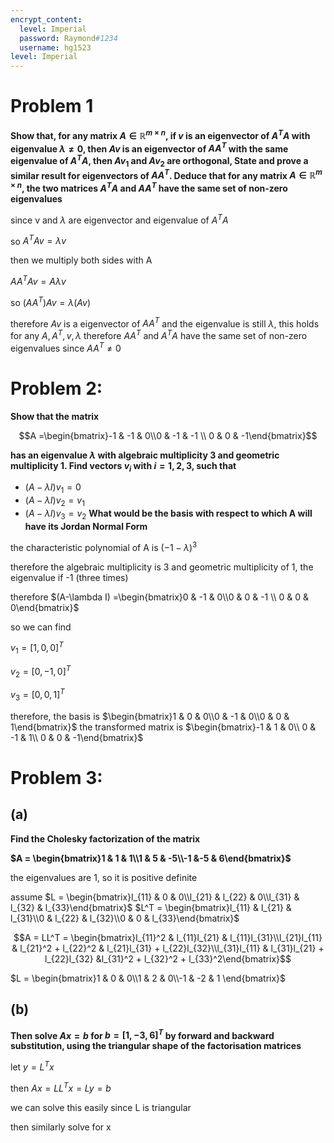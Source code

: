 ```yaml
---
encrypt_content:
  level: Imperial
  password: Raymond#1234
  username: hg1523
level: Imperial
---
```

# Problem 1
**Show that, for any matrix $A\in\mathbb{R}^{m\times n}$, if $v$ is an eigenvector of $A^TA$ with eigenvalue $\lambda\neq 0$, then $Av$ is an eigenvector of $AA^T$ with the same eigenvalue of $A^TA$, then $Av_1$ and $Av_2$ are orthogonal, State and prove a similar result for eigenvectors of $AA^T$. Deduce that for any matrix $A\in\mathbb{R}^{m\times n}$, the two matrices $A^TA$ and $AA^T$ have the same set of non-zero eigenvalues**


since v and $\lambda$ are eigenvector and eigenvalue of $A^TA$

so $A^TAv = \lambda v$

then we multiply both sides with A

$AA^TAv = A\lambda v$

so $(AA^T)Av = \lambda (Av)$

therefore $Av$ is a eigenvector of $AA^T$ and the eigenvalue is still $\lambda$, this holds for any $A,A^T,v,\lambda$ therefore $AA^T$ and $A^TA$ have the same set of non-zero eigenvalues since $AA^T\neq 0$

# Problem 2:

**Show that the matrix**

$$A =\begin{bmatrix}-1 & -1 & 0\\0 & -1 & -1 \\ 0 & 0 & -1\end{bmatrix}$$

**has an eigenvalue $\lambda$ with algebraic multiplicity 3 and geometric multiplicity 1. Find vectors $v_i$ with $i = 1,2,3$, such that**

- $(A - \lambda I)v_1 = 0$
- $(A -\lambda I)v_2 = v_1$
- $(A -\lambda I)v_3 = v_2$
**What would be the basis with respect to which A will have its Jordan Normal Form**

the characteristic polynomial of A is $(-1-\lambda)^3$

therefore the algebraic multiplicity is 3 and geometric multiplicity of 1, the eigenvalue if -1 (three times)

therefore $(A-\lambda I) =\begin{bmatrix}0 & -1 & 0\\0 & 0 & -1 \\ 0 & 0 & 0\end{bmatrix}$

so we can find 

$v_1 = [1,0,0]^T$

$v_2 = [0,-1,0]^T$

$v_3 = [0,0,1]^T$

therefore, the basis is $\begin{bmatrix}1 & 0 & 0\\0 & -1 & 0\\0 & 0 & 1\end{bmatrix}$
the transformed matrix is $\begin{bmatrix}-1 & 1 & 0\\ 0 & -1 & 1\\ 0 & 0 & -1\end{bmatrix}$


# Problem 3:

## (a) 
**Find the Cholesky factorization of the matrix**

**$A = \begin{bmatrix}1 & 1 & 1\\1 & 5 & -5\\-1 &-5 & 6\end{bmatrix}$**

the eigenvalues are 1, so it is positive definite

assume $L = \begin{bmatrix}l_{11} & 0 & 0\\l_{21} & l_{22} & 0\\l_{31} & l_{32} & l_{33}\end{bmatrix}$ $L^T = \begin{bmatrix}l_{11} & l_{21} & l_{31}\\0 & l_{22} & l_{32}\\0 & 0 & l_{33}\end{bmatrix}$


$$A = LL^T = \begin{bmatrix}l_{11}^2 & l_{11}l_{21} & l_{11}l_{31}\\l_{21}l_{11} & l_{21}^2 + l_{22}^2 & l_{21}l_{31} + l_{22}l_{32}\\l_{31}l_{11} & l_{31}l_{21} + l_{22}l_{32} &l_{31}^2 + l_{32}^2 + l_{33}^2\end{bmatrix}$$

$L = \begin{bmatrix}1 & 0 & 0\\1 & 2 & 0\\-1 & -2 & 1 \end{bmatrix}$


## (b)

**Then solve $Ax =b$ for $b =[1,-3,6]^T$ by forward and backward substitution, using the triangular shape of the factorisation matrices**

let $y = L^Tx$

then $Ax = LL^Tx = Ly = b$

we can solve this easily since L is triangular

then similarly solve for x
